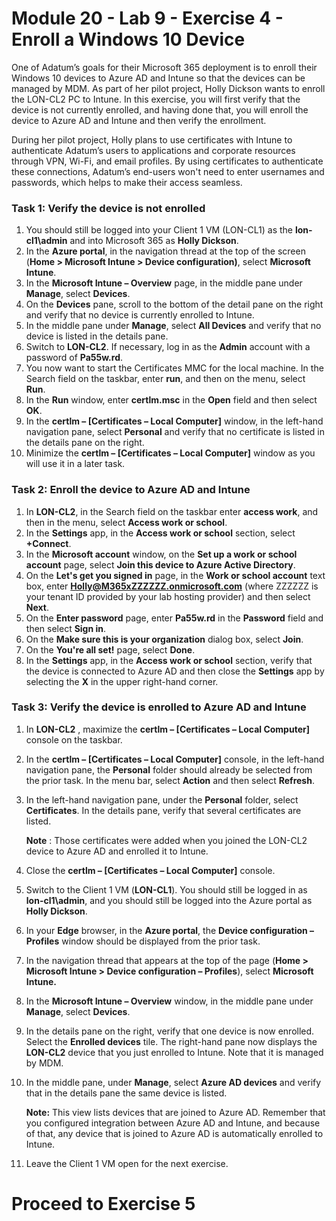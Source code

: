 # Module 20 - Lab 9 - Exercise 4 - Enroll a Windows 10 Device

One of Adatum’s goals for their Microsoft 365 deployment is to enroll their Windows 10 devices to Azure AD and Intune so that the devices can be managed by MDM. As part of her pilot project, Holly Dickson wants to enroll the LON-CL2 PC to Intune. In this exercise, you will first verify that the device is not currently enrolled, and having done that, you will enroll the device to Azure AD and Intune and then verify the enrollment. 

During her pilot project, Holly plans to use certificates with Intune to authenticate Adatum’s users to applications and corporate resources through VPN, Wi-Fi, and email profiles. By using certificates to authenticate these connections, Adatum’s end-users won't need to enter usernames and passwords, which helps to make their access seamless. 

### Task 1: Verify the device is not enrolled

1. You should still be logged into your Client 1 VM (LON-CL1) as the **lon-cl1\admin** and into Microsoft 365 as **Holly Dickson**.
2. In the **Azure portal**, in the navigation thread at the top of the screen (**Home > Microsoft Intune > Device configuration)**, select **Microsoft Intune**.
3. In the **Microsoft Intune – Overview** page, in the middle pane under **Manage**, select **Devices**.
4. On the **Devices** pane, scroll to the bottom of the detail pane on the right and verify that no device is currently enrolled to Intune.
5. In the middle pane under **Manage**, select **All Devices** and verify that no device is listed in the details pane.
6. Switch to **LON-CL2**. If necessary, log in as the **Admin** account with a password of **Pa55w.rd**.
7. You now want to start the Certificates MMC for the local machine. In the Search field on the taskbar, enter **run**, and then on the menu, select **Run**.
8. In the **Run** window, enter **certlm.msc** in the **Open** field and then select **OK**.
9. In the **certlm – [Certificates – Local Computer]** window, in the left-hand navigation pane, select **Personal** and verify that no certificate is listed in the details pane on the right.
10. Minimize the **certlm – [Certificates – Local Computer]** window as you will use it in a later task.

### Task 2: Enroll the device to Azure AD and Intune

1. In **LON-CL2**, in the Search field on the taskbar enter **access work**, and then in the menu, select **Access work or school**.
2. In the **Settings** app, in the **Access work or school** section, select **+Connect**.
3. In the **Microsoft account** window, on the **Set up a work or school account** page, select **Join this device to Azure Active Directory**.
4. On the **Let's get you signed in** page, in the **Work or school account** text box, enter **Holly@M365xZZZZZZ.onmicrosoft.com** (where ZZZZZZ is your tenant ID provided by your lab hosting provider) and then select **Next**.
5. On the **Enter password** page, enter **Pa55w.rd** in the **Password** field and then select **Sign in**.
6. On the **Make sure this is your organization** dialog box, select **Join**.
7. On the **You&#39;re all set!** page, select **Done**.
8. In the **Settings** app, in the **Access work or school** section, verify that the device is connected to Azure AD and then close the **Settings** app by selecting the **X** in the upper right-hand corner.

### Task 3: Verify the device is enrolled to Azure AD and Intune

1. In **LON-CL2** , maximize the **certlm – [Certificates – Local Computer]** console on the taskbar.
2. In the **certlm – [Certificates – Local Computer]** console, in the left-hand navigation pane, the **Personal** folder should already be selected from the prior task. In the menu bar, select **Action** and then select **Refresh**.
3. In the left-hand navigation pane, under the **Personal** folder, select **Certificates**. In the details pane, verify that several certificates are listed.<br/>

    **Note** : Those certificates were added when you joined the LON-CL2 device to Azure AD and enrolled it to Intune.
4. Close the **certlm – [Certificates – Local Computer]**  console.
5. Switch to the Client 1 VM (**LON-CL1**). You should still be logged in as **lon-cl1\admin**, and you should still be logged into the Azure portal as **Holly Dickson**.
6. In your **Edge** browser, in the **Azure portal**, the **Device configuration – Profiles** window should be displayed from the prior task.
7. In the navigation thread that appears at the top of the page (**Home > Microsoft Intune > Device configuration – Profiles**), select **Microsoft Intune.**
8. In the **Microsoft Intune – Overview** window, in the middle pane under **Manage**, select **Devices**.
9. In the details pane on the right, verify that one device is now enrolled. Select the **Enrolled devices** tile. The right-hand pane now displays the **LON-CL2** device that you just enrolled to Intune. Note that it is managed by MDM.
10. In the middle pane, under **Manage**, select **Azure AD devices** and verify that in the details pane the same device is listed.<br/>

    **Note:** This view lists devices that are joined to Azure AD. Remember that you configured integration between Azure AD and Intune, and because of that, any device that is joined to Azure AD is automatically enrolled to Intune.
11. Leave the Client 1 VM open for the next exercise.


# Proceed to Exercise 5